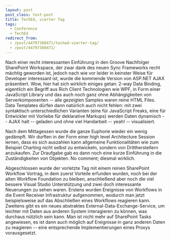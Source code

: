 ```yaml
---
layout: post
post_class: text-post
title: TechEd, vierter Tag
tags:
  - Conference
  - TechEd
redirect_from:
  - /post/44797380471/teched-vierter-tag/
  - /post/44797380471/
---
```

Nach einer recht interessanten Einführung in den Groove Nachfolger SharePoint Workspace, der zwar dank des neuen Sync Frameworks recht mächtig geworden ist, jedoch nach wie vor leider in keinster Weise für Developer interessant ist, wurde die kommende Version von ASP.NET AJAX präsentiert. Wow, hier hat sich wirklich einiges getan: 2-way Data Binding, eigentlich ein Begriff aus Rich Client Technologien wie WPF, in Form einer JavaScript Library und das auch noch ganz ohne Abhängigkeiten von Serverkomponenten -- alle gezeigten Samples waren reine HTML Files. Data Templates dürfen dann natürlich auch nicht fehlen: mit zwei syntaktisch unterschiedlichen Varianten (eine für JavaScript Freaks, eine für Entwickler mit Vorliebe für deklarative Markups) werden Daten dynamisch -- AJAX halt -- geladen und ohne viel Handarbeit -- yeah! -- visualisiert.

Nach dem Mittagessen wurde die ganze Euphorie wieder ein wenig gedämpft. Wir durften in der Form einer high level Architecture Session lernen, dass es sich auszahlen kann allgemeine Funktionalitäten wie zum Beispiel Charting nicht selbst zu entwickeln, sondern von Drittherstellern anzukaufen. Zur Draufgabe gab es dann noch eine kurze Einführung in die Zuständigkeiten von Objekten. No comment; diesmal wirklich.

Abgeschlossen wurde der vorletzte Tag mit einem reinen SharePoint Workflow Vortrag, in dem zuerst Vorteile erfunden wurden, noch bei der alten Workflow Foundation zu bleiben, anschließend aber noch die viel bessere Visual Studio Unterstützung und zwei doch interessante Neuerungen zu sehen waren. Erstens wurden Ereignisse von Workflows in die Event Receiver Infrastruktur aufgenommen, wodurch man jetzt beispielsweise auf das Abschließen eines Workflows reagieren kann. Zweitens gibt es ein neues abstraktes External-Data-Exchange-Service, um leichter mit Daten aus anderen System interagieren zu können, was durchaus nützlich sein kann. Man ist nicht mehr auf SharePoint Tasks angewiesen, es ist dann auch möglich auf Ereignisse in ganz anderen Daten zu reagieren -- eine entsprechende Implementierungen eines Proxys vorausgesetzt.
